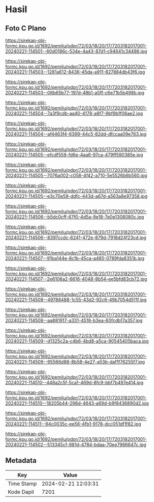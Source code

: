 # Hasil

## Foto C Plano

https://sirekap-obj-formc.kpu.go.id/1692/pemilu/pdpr/72/03/18/20/17/7203182017001-20240221-114501--60d0186c-534e-4a43-87d1-c94641c34486.jpg

https://sirekap-obj-formc.kpu.go.id/1692/pemilu/pdpr/72/03/18/20/17/7203182017001-20240221-114503--1281a612-8436-45da-a911-827884db43f6.jpg

https://sirekap-obj-formc.kpu.go.id/1692/pemilu/pdpr/72/03/18/20/17/7203182017001-20240221-114503--06b65b77-197d-48b1-a5ff-c6e71b5b498b.jpg

https://sirekap-obj-formc.kpu.go.id/1692/pemilu/pdpr/72/03/18/20/17/7203182017001-20240221-114504--7a3f9cdb-aa40-4178-a6f7-9bf9b1f06ae2.jpg

https://sirekap-obj-formc.kpu.go.id/1692/pemilu/pdpr/72/03/18/20/17/7203182017001-20240221-114504--af4463f4-6399-44c5-82dd-dfccaa09e763.jpg

https://sirekap-obj-formc.kpu.go.id/1692/pemilu/pdpr/72/03/18/20/17/7203182017001-20240221-114505--efcdf559-fd6e-4aa6-97ca-479ff590385e.jpg

https://sirekap-obj-formc.kpu.go.id/1692/pemilu/pdpr/72/03/18/20/17/7203182017001-20240221-114505--7076a002-c058-4f42-a710-5e5526b6b560.jpg

https://sirekap-obj-formc.kpu.go.id/1692/pemilu/pdpr/72/03/18/20/17/7203182017001-20240221-114505--e3c70e59-ddfc-443d-a67d-a563a8e97358.jpg

https://sirekap-obj-formc.kpu.go.id/1692/pemilu/pdpr/72/03/18/20/17/7203182017001-20240221-114506--b5dc0cff-67f0-4d5a-9e18-7e0e1308080c.jpg

https://sirekap-obj-formc.kpu.go.id/1692/pemilu/pdpr/72/03/18/20/17/7203182017001-20240221-114506--8397ccdc-6241-472e-879d-7918d24f23cd.jpg

https://sirekap-obj-formc.kpu.go.id/1692/pemilu/pdpr/72/03/18/20/17/7203182017001-20240221-114507--91ba144e-8c1b-45ca-a485-0789fda8351b.jpg

https://sirekap-obj-formc.kpu.go.id/1692/pemilu/pdpr/72/03/18/20/17/7203182017001-20240221-114507--2e6106a2-6616-4048-8b54-ee5bfd83cb72.jpg

https://sirekap-obj-formc.kpu.go.id/1692/pemilu/pdpr/72/03/18/20/17/7203182017001-20240221-114508--49788488-1c55-43d2-92c6-49b7054d511f.jpg

https://sirekap-obj-formc.kpu.go.id/1692/pemilu/pdpr/72/03/18/20/17/7203182017001-20240221-114508--aa881917-a331-4518-b3ea-60fcdb17a357.jpg

https://sirekap-obj-formc.kpu.go.id/1692/pemilu/pdpr/72/03/18/20/17/7203182017001-20240221-114509--d1325c2a-c4b6-4bd8-a5ca-90545405baca.jpg

https://sirekap-obj-formc.kpu.go.id/1692/pemilu/pdpr/72/03/18/20/17/7203182017001-20240221-114509--95566d88-8b58-4e27-a53b-daf1f76255f7.jpg

https://sirekap-obj-formc.kpu.go.id/1692/pemilu/pdpr/72/03/18/20/17/7203182017001-20240221-114510--448a2c5f-5ca1-469d-8fc9-bbf7b497e414.jpg

https://sirekap-obj-formc.kpu.go.id/1692/pemilu/pdpr/72/03/18/20/17/7203182017001-20240221-114510--18205b44-298d-4643-a69d-b9f8436890d2.jpg

https://sirekap-obj-formc.kpu.go.id/1692/pemilu/pdpr/72/03/18/20/17/7203182017001-20240221-114511--94c0035c-ee56-4fb1-9178-dcc051df1f82.jpg

https://sirekap-obj-formc.kpu.go.id/1692/pemilu/pdpr/72/03/18/20/17/7203182017001-20240221-114502--513345cf-981d-4784-bdaa-70ee7966647c.jpg


## Metadata

| Key        | Value               |
| ---------- | ------------------- |
| Time Stamp | 2024-02-21 12:03:31 |
| Kode Dapil | 7201                |



